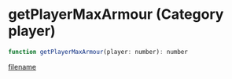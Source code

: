 # getPlayerMaxArmour (Category player)

```js
function getPlayerMaxArmour(player: number): number
```

[filename](getPlayerMaxArmour_m.md ':include')
